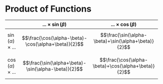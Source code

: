 # Product of Functions

| | $...\times\sin(\beta)$| $...\times\cos(\beta)$ |
|--|--|--|
| $\sin(\alpha) \times ...$ | $$\frac{\cos(\alpha-\beta)-\cos(\alpha+\beta)}{2}$$ | $$\frac{\sin(\alpha-\beta)+\sin(\alpha+\beta)}{2}$$ |
| $\cos(\alpha) \times ...$ | $$\frac{\sin(\alpha+\beta)-\sin(\alpha-\beta)}{2}$$ | $$\frac{\cos(\alpha-\beta)+\cos(\alpha+\beta)}{2}$$ |
